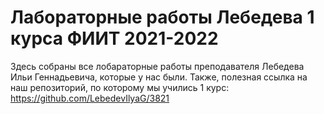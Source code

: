 # Лабораторные работы Лебедева 1 курса ФИИТ 2021-2022
Здесь собраны все лобараторные работы преподавателя Лебедева Ильи Геннадьевича, которые у нас были.
Также, полезная ссылка на наш репозиторий, по которому мы учились 1 курс:
https://github.com/LebedevIlyaG/3821
